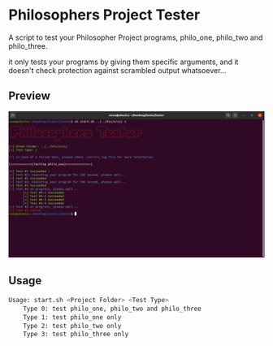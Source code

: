 # Philosophers Project Tester

A script to test your Philosopher Project programs, philo_one, philo_two and philo_three.

it only tests your programs by giving them specific arguments, and it doesn't check protection against scrambled output whatsoever... 

## Preview

![alt text](./preview.png)

## Usage

```bash
Usage: start.sh <Project Folder> <Test Type>
	Type 0: test philo_one, philo_two and philo_three
	Type 1: test philo_one only
	Type 2: test philo_two only
	Type 3: test philo_three only
```
